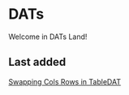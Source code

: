 # DATs

Welcome in DATs Land!

## Last added
[Swapping Cols Rows in TableDAT](SwappingColsRowsTable.md)
